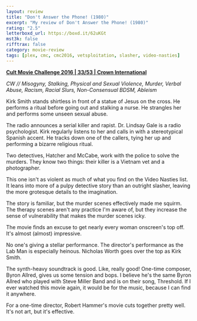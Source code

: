 ```yaml
---
layout: review
title: "Don't Answer the Phone! (1980)"
excerpt: "My review of Don't Answer the Phone! (1980)"
rating: "2.5"
letterboxd_url: https://boxd.it/62uKGt
mst3k: false
rifftrax: false
category: movie-review
tags: [plex, cmc, cmc2016, vetsploitation, slasher, video-nasties]
---
```


<b><a href="https://boxd.it/q7ygw/detail" target="_blank" rel="noopener">Cult Movie Challenge 2016 | 33/53 | Crown International</a></b>

<i>CW // Misogyny, Stalking, Physical and Sexual Violence, Murder, Verbal Abuse, Racism, Racial Slurs, Non-Consensual BDSM, Ableism</i>

Kirk Smith stands shirtless in front of a statue of Jesus on the cross. He performs a ritual before going out and stalking a nurse. He strangles her and performs some unseen sexual abuse.

The radio announces a serial killer and rapist. Dr. Lindsay Gale is a radio psychologist. Kirk regularly listens to her and calls in with a stereotypical Spanish accent. He tracks down one of the callers, tying her up and performing a bizarre religious ritual.

Two detectives, Hatcher and McCabe, work with the police to solve the murders. They know two things: their killer is a Vietnam vet and a photographer.

This one isn't as violent as much of what you find on the Video Nasties list. It leans into more of a pulpy detective story than an outright slasher, leaving the more grotesque details to the imagination.

The story is familiar, but the murder scenes effectively made me squirm. The therapy scenes aren't any practice I'm aware of, but they increase the sense of vulnerability that makes the murder scenes icky.

The movie finds an excuse to get nearly every woman onscreen's top off. It's almost (almost) impressive.

No one's giving a stellar performance. The director's performance as the Lab Man is especially heinous. Nicholas Worth goes over the top as Kirk Smith.

The synth-heavy soundtrack is good. Like, really good! One-time composer, Byron Allred, gives us some tension and bops. I believe he's the same Byron Allred who played with Steve Miller Band and is on their song, Threshold. If I ever watched this movie again, it would be for the music, because I can find it anywhere.

For a one-time director, Robert Hammer's movie cuts together pretty well. It's not art, but it's effective.
